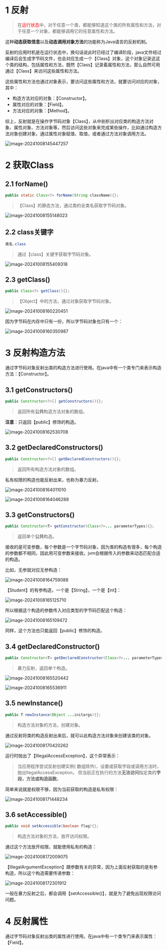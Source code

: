 # 1 反射

> 在<font color=red>运行状态</font>中，对于任意一个类，都能够知道这个类的所有属性和方法，对于任意一个对象，都能够调用它的任意属性和方法。

这种**动态获取信息**以及**动态调用对象方法**的功能称为Java语言的反射机制。

反射的应用时机是在运行状态中，换句话说此时已经过了编译阶段，java文件经过编译后会生成字节码文件，也会对应生成一个【Class】对象，这个对象记录这这个类的结构，包括属性和方法，既然【Class】记录着属性和方法，那么自然可用通过【Class】来访问这些属性和方法。

这些属性和方法也通过对象表示，要访问这些属性和方法，就要访问对应的对象，其中：

- 构造方法对应的对象：【Constructor】。
- 属性对应的对象：【Field】。
- 方法对应的对象：【Method】。

综上，反射就是在操作字节码对象【Class】，从中剖析出对应类的构造方法对象、属性对象、方法对象等，然后访问这些对象来完成某些操作，比如通过构造方法对象创建对象，通过属性对象赋值、取值，或者通过方法对象调用方法。

![image-20241008145447257](assets/image-20241008145447257.png)



# 2 获取Class

## 2.1 forName()

```java
public static Class<?> forName(String className){};
```

> 【Class】的静态方法，通过类的全类名获取字节码对象。

![image-20241008155148023](assets/image-20241008155148023.png)

## 2.2 class关键字

```java
类名.class
```

> 通过【class】关键字获取字节码对象。

![image-20241008155409318](assets/image-20241008155409318.png)

## 2.3 getClass()

```java
public Class<?> getClass(){};
```

> 【Object】中的方法，通过对象获取字节码对象。

![image-20241008160220451](assets/image-20241008160220451.png)

因为字节码在内存中只有一份，所以字节码对象也只有一个：

![image-20241008160350987](assets/image-20241008160350987.png)



# 3 反射构造方法

通过字节码对象反射出类的构造方法进行使用。在java中有一个类专门来表示构造方法：【Constructor】。

## 3.1 getConstructors()

```java
public Constructor<?>[] getConstructors(){};
```

> 返回所有**公共**构造方法对象的数组。

**注意**：只返回【public】修饰的构造。

![image-20241008162530708](assets/image-20241008162530708.png)

## 3.2 getDeclaredConstructors()

```java
public Constructor<?>[] getDeclaredConstructors(){};
```

> 返回所有构造方法对象的数组。

私有权限的构造也能反射出来，也称为暴力反射。

![image-20241008164011010](assets/image-20241008164011010.png)

![image-20241008164046288](assets/image-20241008164046288.png)

## 3.3 getConstructors()

```java
public Constructor<T> getConstructor(Class<?>... parameterTypes){};
```

> 返回单个**公共**构造。

接收的是可变参数，每个参数是一个字节码对象，因为类的构造有很多，每个构造的参数都不相同，因此用可变参数来接收。jvm会根据传入的参数来动态匹配合适的构造。

比如，无参就对应无参构造：

![image-20241008164759088](assets/image-20241008164759088.png)

【Student】的有参构造，一个是【String】，一个是【int】：

![image-20241008165125710](assets/image-20241008165125710.png)

所以根据这个构造的参数传入对应类型的字节码匹配这个构造：

![image-20241008165109472](assets/image-20241008165109472.png)

同样，这个方法也只能返回【public】修饰的构造。

## 3.4 getDeclaredConstructor()

```java
public Constructor<T> getDeclaredConstructor(Class<?>... parameterTypes)
```

> 暴力反射，返回单个构造。

![image-20241008165520442](assets/image-20241008165520442.png)

![image-20241008165536911](assets/image-20241008165536911.png)

## 3.5 newInstance()

```java
public T newInstance(Object ...initargs){};
```

> 构造方法对象的方法，创建对象。

通过反射将类的构造反射出来后，就可以此构造方法对象来创建该类的对象。

![image-20241008170420262](assets/image-20241008170420262.png)

运行时抛出了【IllegalAccessException】，这个异常表示：

> 当应用程序尝试反射创建实例( 数组除外)，设置或获取字段或调用方法时，抛出IlegalAccessException， 但当前正在执行的方法**无法访问**指定类的**字段，方法或构造函数**。

简单来说就是权限不够，因为当前获取的构造是私有权限：

![image-20241008171448234](assets/image-20241008171448234.png)

## 3.6 setAccessible()

```java
public void setAccessible(boolean flag){};
```

> 构造方法对象的方法，放开访问权限。

通过这个方法放开权限，就能使用私有的构造：

![image-20241008172009075](assets/image-20241008172009075.png)

【IllegalArgumentException】跟参数有关的异常，因为上面反射获取的是有参构造，所以这个构造需要传递参数：

![image-20241008172301912](assets/image-20241008172301912.png)

一般在暴力反射之后，都会调用【setAccessible()】，就是为了避免出现权限访问问题。



# 4 反射属性

通过字节码对象反射出类的属性进行使用。在java中有一个类专门来表示属性：【Field】。